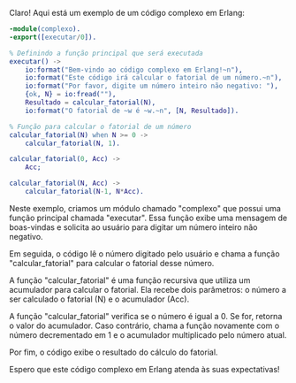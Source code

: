 Claro! Aqui está um exemplo de um código complexo em Erlang:

```erlang
-module(complexo).
-export([executar/0]).

% Definindo a função principal que será executada
executar() ->
    io:format("Bem-vindo ao código complexo em Erlang!~n"),
    io:format("Este código irá calcular o fatorial de um número.~n"),
    io:format("Por favor, digite um número inteiro não negativo: "),
    {ok, N} = io:fread(""),
    Resultado = calcular_fatorial(N),
    io:format("O fatorial de ~w é ~w.~n", [N, Resultado]).

% Função para calcular o fatorial de um número
calcular_fatorial(N) when N >= 0 ->
    calcular_fatorial(N, 1).

calcular_fatorial(0, Acc) ->
    Acc;

calcular_fatorial(N, Acc) ->
    calcular_fatorial(N-1, N*Acc).
```

Neste exemplo, criamos um módulo chamado "complexo" que possui uma função principal chamada "executar". Essa função exibe uma mensagem de boas-vindas e solicita ao usuário para digitar um número inteiro não negativo.

Em seguida, o código lê o número digitado pelo usuário e chama a função "calcular_fatorial" para calcular o fatorial desse número.

A função "calcular_fatorial" é uma função recursiva que utiliza um acumulador para calcular o fatorial. Ela recebe dois parâmetros: o número a ser calculado o fatorial (N) e o acumulador (Acc).

A função "calcular_fatorial" verifica se o número é igual a 0. Se for, retorna o valor do acumulador. Caso contrário, chama a função novamente com o número decrementado em 1 e o acumulador multiplicado pelo número atual.

Por fim, o código exibe o resultado do cálculo do fatorial.

Espero que este código complexo em Erlang atenda às suas expectativas!